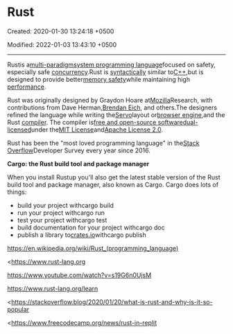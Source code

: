 # Rust

Created: 2020-01-30 13:24:18 +0500

Modified: 2022-01-03 13:43:10 +0500

---

Rustis a[multi-paradigm](https://en.wikipedia.org/wiki/Multi-paradigm_programming_language)[system programming language](https://en.wikipedia.org/wiki/System_programming_language)focused on safety, especially safe [concurrency](https://en.wikipedia.org/wiki/Concurrency_(computer_science)).Rust is [syntactically](https://en.wikipedia.org/wiki/Syntax_(programming_languages)) similar to[C++](https://en.wikipedia.org/wiki/C%2B%2B),but is designed to provide better[memory safety](https://en.wikipedia.org/wiki/Memory_safety)while maintaining high [performance](https://en.wikipedia.org/wiki/Performance_(Computer)).



Rust was originally designed by Graydon Hoare at[Mozilla](https://en.wikipedia.org/wiki/Mozilla)Research, with contributions from Dave Herman,[Brendan Eich](https://en.wikipedia.org/wiki/Brendan_Eich), and others.The designers refined the language while writing the[Servo](https://en.wikipedia.org/wiki/Servo_(layout_engine))layout or[browser engine](https://en.wikipedia.org/wiki/Browser_engine),and the Rust [compiler](https://en.wikipedia.org/wiki/Compiler). The compiler is[free and open-source software](https://en.wikipedia.org/wiki/Free_and_open-source_software)[dual-licensed](https://en.wikipedia.org/wiki/Multi-licensing)under the[MIT License](https://en.wikipedia.org/wiki/MIT_License)and[Apache License 2.0](https://en.wikipedia.org/wiki/Apache_License_2.0).



Rust has been the "most loved programming language" in the[Stack Overflow](https://en.wikipedia.org/wiki/Stack_Overflow)Developer Survey every year since 2016.



**Cargo: the Rust build tool and package manager**

When you install Rustup you'll also get the latest stable version of the Rust build tool and package manager, also known as Cargo. Cargo does lots of things:
-   build your project withcargo build
-   run your project withcargo run
-   test your project withcargo test
-   build documentation for your project withcargo doc
-   publish a library to[crates.io](https://crates.io/)withcargo publish





<https://en.wikipedia.org/wiki/Rust_(programming_language)>

<https://www.rust-lang.org

<https://www.youtube.com/watch?v=s19G6n0UjsM>

<https://www.rust-lang.org/learn>

<https://stackoverflow.blog/2020/01/20/what-is-rust-and-why-is-it-so-popular

<https://www.freecodecamp.org/news/rust-in-replit
